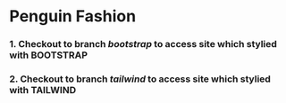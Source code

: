 # Penguin Fashion

### 1. Checkout to branch _bootstrap_ to access site which stylied with BOOTSTRAP

### 2. Checkout to branch _tailwind_ to access site which stylied with TAILWIND
